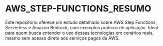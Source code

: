 # AWS_STEP-FUNCTIONS_RESUMO
Este repositório oferece um estudo detalhado sobre AWS Step Functions, Serverless e Amazon Bedrock, com exemplos práticos de aplicação. Ideal para quem busca entender o uso dessas tecnologias em cenários reais, mesmo sem acesso direto aos serviços pagos da AWS.
